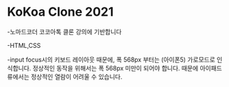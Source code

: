 # KoKoa Clone 2021

-노마드코더 코코아톡 클론 강의에 기반합니다

-HTML,CSS

-input focus시의 키보드 레이아웃 때문에, 폭 568px 부터는 (아이폰5) 가로모드로 인식합니다. 
 정상적인 동작을 위해서는 폭 568px 미만이 되어야 합니다. 때문에 아이패드류에서는 정상적인 열람이 어려울 수 있습니다. 
 
